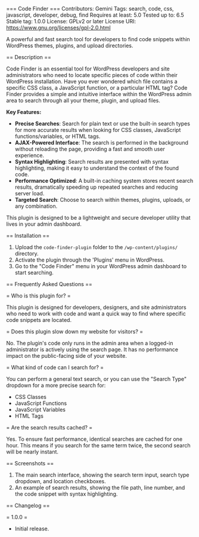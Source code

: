 === Code Finder ===
Contributors: Gemini
Tags: search, code, css, javascript, developer, debug, find
Requires at least: 5.0
Tested up to: 6.5
Stable tag: 1.0.0
License: GPLv2 or later
License URI: https://www.gnu.org/licenses/gpl-2.0.html

A powerful and fast search tool for developers to find code snippets within WordPress themes, plugins, and upload directories.

== Description ==

Code Finder is an essential tool for WordPress developers and site administrators who need to locate specific pieces of code within their WordPress installation. Have you ever wondered which file contains a specific CSS class, a JavaScript function, or a particular HTML tag? Code Finder provides a simple and intuitive interface within the WordPress admin area to search through all your theme, plugin, and upload files.

**Key Features:**

*   **Precise Searches**: Search for plain text or use the built-in search types for more accurate results when looking for CSS classes, JavaScript functions/variables, or HTML tags.
*   **AJAX-Powered Interface**: The search is performed in the background without reloading the page, providing a fast and smooth user experience.
*   **Syntax Highlighting**: Search results are presented with syntax highlighting, making it easy to understand the context of the found code.
*   **Performance Optimized**: A built-in caching system stores recent search results, dramatically speeding up repeated searches and reducing server load.
*   **Targeted Search**: Choose to search within themes, plugins, uploads, or any combination.

This plugin is designed to be a lightweight and secure developer utility that lives in your admin dashboard.

== Installation ==

1.  Upload the `code-finder-plugin` folder to the `/wp-content/plugins/` directory.
2.  Activate the plugin through the 'Plugins' menu in WordPress.
3.  Go to the "Code Finder" menu in your WordPress admin dashboard to start searching.

== Frequently Asked Questions ==

= Who is this plugin for? =

This plugin is designed for developers, designers, and site administrators who need to work with code and want a quick way to find where specific code snippets are located.

= Does this plugin slow down my website for visitors? =

No. The plugin's code only runs in the admin area when a logged-in administrator is actively using the search page. It has no performance impact on the public-facing side of your website.

= What kind of code can I search for? =

You can perform a general text search, or you can use the "Search Type" dropdown for a more precise search for:
*   CSS Classes
*   JavaScript Functions
*   JavaScript Variables
*   HTML Tags

= Are the search results cached? =

Yes. To ensure fast performance, identical searches are cached for one hour. This means if you search for the same term twice, the second search will be nearly instant.

== Screenshots ==

1.  The main search interface, showing the search term input, search type dropdown, and location checkboxes.
2.  An example of search results, showing the file path, line number, and the code snippet with syntax highlighting.

== Changelog ==

= 1.0.0 =
*   Initial release.
